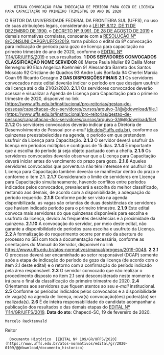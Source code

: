         OITAVA CONVOCAÇÃO PARA INDICAÇÃO DE PERÍODO PARA GOZO DE LICENÇA PARA CAPACITAÇÃO NO PRIMEIRO TRIMESTRE DO ANO DE 2020  

 O REITOR DA UNIVERSIDADE FEDERAL DA FRONTEIRA SUL (UFFS), no uso de suas atribuições legais, considerando a [LEI Nº 8.112, DE 11 DE DEZEMBRO DE 1990](http://www.planalto.gov.br/ccivil_03/LEIS/L8112cons.htm), o [DECRETO Nº 9.991, DE 28 DE AGOSTO DE 2019](http://www.planalto.gov.br/ccivil_03/_ato2019-2022/2019/decreto/D9991.htm) e demais normativas correlatas, consoante com a [RESOLUÇÃO Nº 8/CONSUNI CAPGP/UFFS/2019](https://www.uffs.edu.br/atos-normativos/resolucao/consunicapgp/2019-0008), torna público o edital da 8ª convocação para indicação de período para gozo de licença para capacitação no primeiro trimestre do ano de 2020, conforme o [EDITAL Nº 1114/GR/UFFS/2019](https://www.uffs.edu.br/atos-normativos/edital/gr/2019-1114) e seus resultados.  **1 DOS SERVIDORES CONVOCADOS**     **CLASSIFICAÇÃO**   **NOME SERVIDOR**     88   Merce Paula Muller     89   Dalila Moter Benvegnu     90   Eloa Angelica Koehnlein     91   Alessandra Barreto dos Santos Moscato     92   Cristiane de Quadros     93   Andre Luis Bonfada     94   Cherlei Marcia Coan     95   Ricardo Cecagno      **2 DAS DISPOSIÇÕES FINAIS** **2.1**  Os servidores convocados neste edital deverão indicar o período em que desejam usufruir da licença até o dia 21/02/2020. **2.1.1**  Os servidores convocados deverão acessar e visualizar a Agenda de Licença para Capacitação para o primeiro trimestre de 2020, disponível no link [https://www.uffs.edu.br/institucional/pro-reitorias/gestao-de-pessoas/capacitacao-dos-servidores/cursos/arquivo-3/@@download/file.](https://www.uffs.edu.br/institucional/pro-reitorias/gestao-de-pessoas/capacitacao-dos-servidores/cursos/arquivo-3/@@download/file) **2.1.2**  Os servidores convocados deverão indicar para a Diretoria de Desenvolvimento de Pessoal por *e-mail*  (dir.ddp@uffs.edu.br), conforme as quinzenas preestabelecidas na agenda, o período em que pretendem usufruir da Licença para Capacitação. **2.1.3**  O servidor deverá usufruir da licença em períodos múltiplos e contíguos de 15 dias. **2.1.4**  É importante que a escolha do período já seja objeto pactuado com a chefia. **2.1.5**  Os servidores convocados deverão observar que a Licença para Capacitação deverá iniciar antes do vencimento do prazo para gozo. **2.1.6**  Aqueles servidores convocados que porventura não têm interesse em usufruir da Licença para Capacitação também deverão se manifestar dentro do prazo e conforme o item 2.1. **2.1.7**  Considerando o limite de servidores em Licença para Capacitação simultaneamente, havendo conflitos entre períodos indicados pelos convocados, prevalecerá a escolha do melhor classificado, restando aos demais, de acordo com a disponibilidade, a adequação do período requerido. **2.1.8**  Conforme pode ser visto na agenda disponibilizada, as vagas são oriundas de duas desistências de servidores que haviam indicado período para o primeiro trimestre. **2.1.9**  Este edital convoca mais servidores do que quinzenas disponíveis para escolha e usufruto da licença, devido às frequentes desistências e à proximidade da quinzena. **2.1.10**  A convocação do servidor, por meio deste edital, não garante a disponibilidade de períodos para escolha e usufruto da Licença. **2.2**  A formalização do requerimento ocorre por meio da abertura de processo no SEI com toda a documentação necessária, conforme as orientações do Manual do Servidor, disponível no link <https://www.uffs.edu.br/atos-normativos/manual/progesp/2019-0048>. **2.2.1**  O processo deverá ser encaminhado ao setor responsável (DCAP) somente após a etapa de indicação do período de gozo da licença (de acordo com o item 2.1 deste edital) e o retorno com a confirmação do período indicado pela área responsável. **2.3**  O servidor convocado que não realizar o procedimento disposto no item 2.1 será desconsiderado neste momento e irá para o final da classificação do primeiro trimestre de 2020. **2.4**  Orientamos aos servidores que fiquem atentos ao seu *e-mail*  institucional. **2.5**  Conforme os períodos indicados pelos convocados e a disponibilidade de vaga(s) na agenda de licença, nova(s) convocação(ões) poderá(ão) ser realizada(s). **2.6**  É de inteira responsabilidade do candidato acompanhar a publicação dos resultados e das demais etapas do [EDITAL Nº 1114/GR/UFFS/2019](https://www.uffs.edu.br/atos-normativos/edital/gr/2019-1114).        **Data do ato:** Chapecó-SC, 19 de fevereiro de 2020.   
 

    Marcelo Recktenvald   
 Reitor 

      Documento Histórico  [EDITAL Nº 109/GR/UFFS/2020](https://www.uffs.edu.br/atos-normativos/edital/gr/2020-0109/@@download/documento_historico)     
      